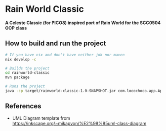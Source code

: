 # Rain World Classic
**A Celeste Classic (for PICO8) inspired port of Rain World for the SCC0504 OOP class**

## How to build and run the project

```bash
# If you have nix and don't have neither jdk nor maven
nix develop -c

# Builds the project
cd rainworld-classic
mvn package

# Runs the project
java -cp target/rainworld-classic-1.0-SNAPSHOT.jar com.locochoco.app.App
```

## References

- UML Diagram template from https://inkscape.org/~mikapyon/%E2%98%85uml-class-diagram
